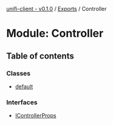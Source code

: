 [unifi-client - v0.1.0](../README.md) / [Exports](../modules.md) / Controller

# Module: Controller

## Table of contents

### Classes

- [default](../classes/controller.default.md)

### Interfaces

- [IControllerProps](../interfaces/controller.icontrollerprops.md)
